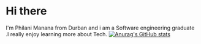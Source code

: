 # Hi there 
I'm Philani Manana from Durban and i am a Software engineering graduate .I really enjoy learning more about Tech.
[![Anurag's GitHub stats](https://github-readme-stats.vercel.app/api?username=PhilaniGcina)](https://github.com/anuraghazra/github-readme-stats)
